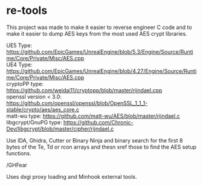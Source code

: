 # re-tools

This project was made to make it easier to reverse engineer C code and to make it easier to dump AES keys from the most used AES crypt libraries.

UE5 Type: https://github.com/EpicGames/UnrealEngine/blob/5.3/Engine/Source/Runtime/Core/Private/Misc/AES.cpp <br>
UE4 Type: https://github.com/EpicGames/UnrealEngine/blob/4.27/Engine/Source/Runtime/Core/Private/Misc/AES.cpp <br>
cryptoPP type: https://github.com/weidai11/cryptopp/blob/master/rijndael.cpp <br>
openssl version < 3.0: https://github.com/openssl/openssl/blob/OpenSSL_1_1_1-stable/crypto/aes/aes_core.c <br>
matt-wu type: https://github.com/matt-wu/AES/blob/master/rijndael.c <br>
libgcrypt/GnuPG type: https://github.com/Chronic-Dev/libgcrypt/blob/master/cipher/rijndael.c <br>

Use IDA, Ghidra, Cutter or Binary Ninja and binary search for the first 8 bytes of the Te, Td or rcon arrays and thesn xref those to find the AES setup functions.

/GHFear


Uses dxgi proxy loading and Minhook external tools. <br>

